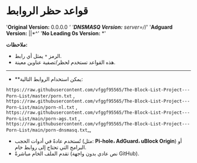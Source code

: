 # قواعد حظر الروابط

'**Original Version:** 0.0.0.0 *'
'**DNSMASQ Version:** server=/*/'
'**Adguard Version:** ||*^'
'**No Leading 0s Version:** *'

**ملاحظات:**
- الرمز `*` يمثل أي رابط.
- هذه القواعد تستخدم لحظر/تصفية عناوين معينة.
-------

- **يمكن استخدام الروابط التالية:
     
`https://raw.githubusercontent.com/vfggf95565/The-Block-List-Project---Porn-List/master/porn.txt` ,
`https://raw.githubusercontent.com/vfggf95565/The-Block-List-Project---Porn-List/main/porn-nl.txt` ,
`https://raw.githubusercontent.com/vfggf95565/The-Block-List-Project---Porn-List/main/porn-ags.txt` ,
`https://raw.githubusercontent.com/vfggf95565/The-Block-List-Project---Porn-List/main/porn-dnsmasq.txt`_,

- تُستخدم عادةً في أدوات الحجب (مثل: **Pi-hole، AdGuard، uBlock Origin**) أو البرامج التي تحتاج إلى روابط خام.
- تقدم الملف الخام مباشرةً (نص عادي بدون واجهة GitHub).
     
